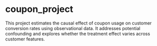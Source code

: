 # coupon_project
This project estimates the causal effect of coupon usage on customer conversion rates using observational data. It addresses potential confounding and explores whether the treatment effect varies across customer features.
